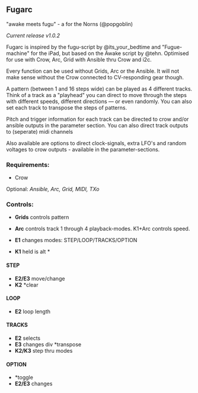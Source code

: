 ## Fugarc

"awake meets fugu" - a for the Norns (@popgoblin)

*Current release v1.0.2*

Fugarc is inspired by the fugu-script by @its_your_bedtime  and "Fugue-machine" for the iPad, but based on the Awake script by @tehn. Optimised for use with Crow, Arc, Grid with Ansible thru Crow and i2c.

Every function can be used without Grids, Arc or the Ansible. It will not make sense without the Crow connected to CV-responding gear though.

A pattern (between 1 and 16 steps wide) can be played as 4 different tracks.
Think of a track as a "playhead" you can direct to move through the steps with different speeds, different directions — or even randomly. You can also set each track to transpose the steps of patterns.

Pitch and trigger information for each track can be directed to crow and/or ansible outputs in the parameter section. You can also direct track outputs to (seperate) midi channels

Also available are options to direct clock-signals, extra LFO's and random voltages to crow outputs - available in the parameter-sections.

### Requirements:
- Crow

Optional: *Ansible, Arc, Grid, MIDI, TXo*

### Controls:
- **Grids** controls pattern

- **Arc** controls track 1 through 4 playback-modes. K1+Arc controls speed.

- **E1** changes modes:
	STEP/LOOP/TRACKS/OPTION

- **K1** held is alt *

#### STEP
- **E2/E3** move/change
- **K2**  *clear
#### LOOP
- **E2** loop length
#### TRACKS
- **E2** selects
- **E3** changes div *transpose
- **K2/K3** step thru  modes
#### OPTION
- *toggle
- **E2/E3** changes
